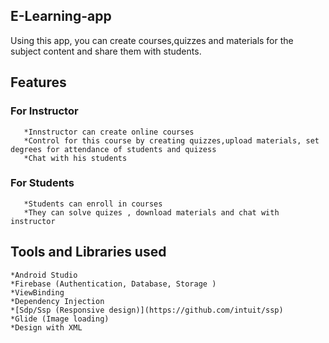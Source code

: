 ## E-Learning-app
   Using this app, you can create courses,quizzes and materials for the subject content and share them with students.

## Features
   ### For Instructor
       *Innstructor can create online courses  
       *Control for this course by creating quizzes,upload materials, set degrees for attendance of students and quizess
       *Chat with his students
       
   ### For Students
       *Students can enroll in courses  
       *They can solve quizes , download materials and chat with instructor   
       
       
 ## Tools and Libraries used
    *Android Studio
    *Firebase (Authentication, Database, Storage )
    *ViewBinding 
    *Dependency Injection 
    *[Sdp/Ssp (Responsive design)](https://github.com/intuit/ssp) 
    *Glide (Image loading)
    *Design with XML
 
 
 
  
 

 
  
 


   
